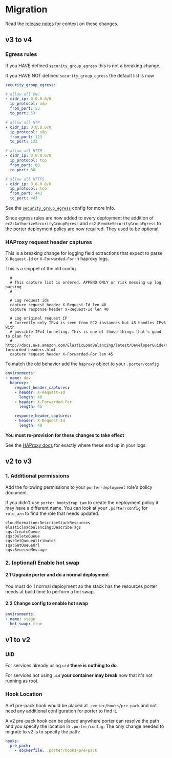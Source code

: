 Migration
=========

Read the [release notes](RELEASE_NOTES.md) for context on these changes.

v3 to v4
--------

### Egress rules

If you HAVE defined `security_group_egress` this is not a breaking change.

If you HAVE NOT defined `security_group_egress` the default list is now

```yaml
security_group_egress:

# allow all DNS
- cidr_ip: 0.0.0.0/0
  ip_protocol: udp
  from_port: 53
  to_port: 53

# allow all NTP
- cidr_ip: 0.0.0.0/0
  ip_protocol: udp
  from_port: 123
  to_port: 123

# allow all HTTP
- cidr_ip: 0.0.0.0/0
  ip_protocol: tcp
  from_port: 80
  to_port: 80

# allow all HTTPS
- cidr_ip: 0.0.0.0/0
  ip_protocol: tcp
  from_port: 443
  to_port: 443
```

See the [`security_group_egress`](docs/detailed_design/config-reference.md#security_group_egress)
config for more info.

Since egress rules are now added to every deployment the addition of
`ec2:AuthorizeSecurityGroupEgress` and `ec2:RevokeSecurityGroupEgress` to the
porter deployment policy are now required. They used to be optional.

### HAProxy request header captures

This is a breaking change for logging field extractions that expect to parse
`X-Request-Id` or `X-Forwarded-For` in haproxy logs.

This is a snippet of the old config

```
  #
  # This capture list is ordered. APPEND ONLY or risk messing up log parsing
  #

  # Log request ids
  capture request header X-Request-Id len 40
  capture response header X-Request-Id len 40

  # Log original request IP
  # Currently only IPv4 is seen from EC2 instances but 45 handles IPv6 with
  # possible IPv4 tunneling. This is one of those things that's good to plan for
  # http://docs.aws.amazon.com/ElasticLoadBalancing/latest/DeveloperGuide/x-forwarded-headers.html
  capture request header X-Forwarded-For len 45
```

To match the old behavior add the `haproxy` object to your `.porter/config`

```yaml
environments:
- name: dev
  haproxy:
    request_header_captures:
    - header: X-Request-Id
      length: 40
    - header: X-Forwarded-For
      length: 45

    response_header_captures:
    - header: X-Request-Id
      length: 40
```

**You must re-provision for these changes to take effect**

See the [HAProxy docs](https://cbonte.github.io/haproxy-dconv/1.5/configuration.html#8.8)
for exactly where these end up in your logs

v2 to v3
--------

### 1. Additional permissions

Add the following permissions to your `porter-deployment` role's policy document.

If you didn't use `porter bootstrap iam` to create the deployment policy it may
have a different name. You can look at your `.porter/config` for `role_arn` to
find the role that needs updated.

```
cloudformation:DescribeStackResources
elasticloadbalancing:DescribeTags
sqs:CreateQueue
sqs:DeleteQueue
sqs:GetQueueAttributes
sqs:GetQueueUrl
sqs:ReceiveMessage
```

### 2. (optional) Enable hot swap

#### 2.1 Upgrade porter and do a normal deployment

You must do 1 normal deployment so the stack has the resources porter needs
at build time to perform a hot swap.

#### 2.2 Change config to enable hot swap

```yaml
environments:
- name: stage
  hot_swap: true
```

v1 to v2
--------

### UID

For services already using `uid` **there is nothing to do**.

For services not using `uid` **your container may break** now that it's not
running as root.

### Hook Location

A v1 pre-pack hook would be placed at `.porter/hooks/pre-pack` and not need any
additional configuration for porter to find it.

A v2 pre-pack hook can be placed anywhere porter can resolve the path and you
specify the location in `.porter/config`. The only change needed to migrate to
v2 is to specify the path:

```yaml
hooks:
  pre_pack:
    - dockerfile: .porter/hooks/pre-pack
```
